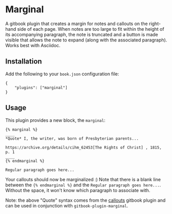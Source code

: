 # Marginal

A gitbook plugin that creates a margin for notes and callouts on the right-hand side of each page. When notes are too large to fit within the height of its accompanying paragraph, the note is truncated and a button is made visible that allows the note to expand (along with the associated paragraph). Works best with Asciidoc.

## Installation

Add the following to your `book.json` configuration file:

```
{
	"plugins": ["marginal"]
}
```

## Usage

This plugin provides a new block, the `marginal`:


```
{% marginal %}
____
*Quote* I, the writer, was born of Presbyterian parents...

https://archive.org/details/cihm_62453[The Rights of Christ] , 1815, p. 1
____
{% endmarginal %}

Regular paragraph goes here...
```

Your callouts should now be marginalized :) Note that there is a blank line between the `{% endmarginal %}` and the `Regular paragraph goes here...`. Without the space, it won't know which paragraph to associate with.

Note: the above "Quote" syntax comes from the [callouts](https://github.com/gubler/gitbook-plugin-callouts) gitbook plugin and can be used in conjunction with `gitbook-plugin-marginal`.